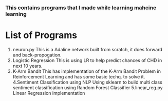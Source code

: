 ### This contains programs that I made while learning mahcine learning

# List of Programs
1. neuron.py
This is a Adaline network built from scratch, it does forward and back-propogation.
2. Logistic Regression
This is using LR to help predict chances of CHD in next 10 years.
3. K-Arm Bandit
This has implementation of the K-Arm Bandit Problem in Reinforcement Learning and has some basic techq. to solve it.
4.Sentiment Classification using NLP
Using sklearn to build multi class sentiment classification using Random Forest Classifier
5.linear_reg.py
Linear Regression implementation
